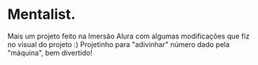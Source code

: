 # Mentalist.
Mais um projeto feito na Imersão Alura com algumas modificações que fiz no visual do projeto :) Projetinho para "adivinhar" número dado pela "máquina", bem divertido!
